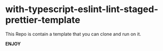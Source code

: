 # with-typescript-eslint-lint-staged-prettier-template

This Repo is contain a template that you can clone and run on it.

**ENJOY**
